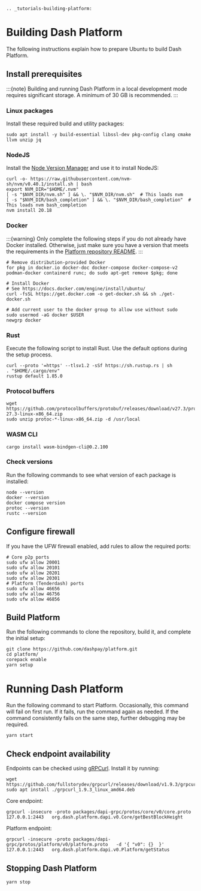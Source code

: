 ```{eval-rst}
.. _tutorials-building-platform:
```

# Building Dash Platform

The following instructions explain how to prepare Ubuntu to build Dash Platform.

## Install prerequisites

:::{note}
Building and running Dash Platform in a local development mode requires significant storage. A minimum of 30 GB is recommended.
:::

### Linux packages

Install these required build and utility packages:

``` shell
sudo apt install -y build-essential libssl-dev pkg-config clang cmake llvm unzip jq
```

### NodeJS

Install the [Node Version Manager](https://github.com/nvm-sh/nvm) and use it to install NodeJS:

``` shell
curl -o- https://raw.githubusercontent.com/nvm-sh/nvm/v0.40.1/install.sh | bash
export NVM_DIR="$HOME/.nvm"
[ -s "$NVM_DIR/nvm.sh" ] && \. "$NVM_DIR/nvm.sh"  # This loads nvm
[ -s "$NVM_DIR/bash_completion" ] && \. "$NVM_DIR/bash_completion"  # This loads nvm bash_completion
nvm install 20.18
```

### Docker

:::{warning}
Only complete the following steps if you do not already have Docker installed. Otherwise, just make sure you have a version that meets the requirements in the [Platform repository README](https://github.com/dashpay/platform?tab=readme-ov-file#how-to-build-and-set-up-a-node-from-the-code-in-this-repo).
:::

``` shell
# Remove distribution-provided Docker
for pkg in docker.io docker-doc docker-compose docker-compose-v2 podman-docker containerd runc; do sudo apt-get remove $pkg; done

# Install Docker
# See https://docs.docker.com/engine/install/ubuntu/
curl -fsSL https://get.docker.com -o get-docker.sh && sh ./get-docker.sh

# Add current user to the docker group to allow use without sudo
sudo usermod -aG docker $USER
newgrp docker
```

### Rust

Execute the following script to install Rust. Use the default options during the setup process.

``` shell
curl --proto '=https' --tlsv1.2 -sSf https://sh.rustup.rs | sh
. "$HOME/.cargo/env"
rustup default 1.85.0
```

### Protocol buffers

``` shell
wget https://github.com/protocolbuffers/protobuf/releases/download/v27.3/protoc-27.3-linux-x86_64.zip
sudo unzip protoc-*-linux-x86_64.zip -d /usr/local
```

### WASM CLI

``` shell
cargo install wasm-bindgen-cli@0.2.100
```

### Check versions

Run the following commands to see what version of each package is installed:

``` shell
node --version
docker --version
docker compose version
protoc --version
rustc --version
```

## Configure firewall

If you have the UFW firewall enabled, add rules to allow the required ports:

``` shell
# Core p2p ports
sudo ufw allow 20001
sudo ufw allow 20101
sudo ufw allow 20201
sudo ufw allow 20301
# Platform (Tenderdash) ports
sudo ufw allow 46656
sudo ufw allow 46756
sudo ufw allow 46856
```

## Build Platform

Run the following commands to clone the repository, build it, and complete the initial setup:

``` shell
git clone https://github.com/dashpay/platform.git
cd platform/
corepack enable
yarn setup
```

# Running Dash Platform

Run the following command to start Platform. Occasionally, this command will fail on first run. If it fails, run the command again as needed. If the command consistently fails on the same step, further debugging may be required.

``` shell
yarn start
```

## Check endpoint availability

Endpoints can be checked using [gRPCurl](https://github.com/fullstorydev/grpcurl). Install it by running:

``` shell
wget https://github.com/fullstorydev/grpcurl/releases/download/v1.9.3/grpcurl_1.9.3_linux_amd64.deb
sudo apt install ./grpcurl_1.9.3_linux_amd64.deb
```

Core endpoint:

``` shell
grpcurl -insecure -proto packages/dapi-grpc/protos/core/v0/core.proto   127.0.0.1:2443   org.dash.platform.dapi.v0.Core/getBestBlockHeight
```

Platform endpoint:

``` shell
grpcurl -insecure -proto packages/dapi-grpc/protos/platform/v0/platform.proto   -d '{ "v0": {}  }'   127.0.0.1:2443   org.dash.platform.dapi.v0.Platform/getStatus
```

## Stopping Dash Platform

``` shell
yarn stop
```
